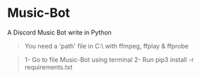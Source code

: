# Music-Bot
A Discord Music Bot write in Python

> You need a 'path' file in C:\ with ffmpeg, ffplay & ffprobe


> 1- Go to file Music-Bot using terminal
> 2- Run pip3 install -r requirements.txt
